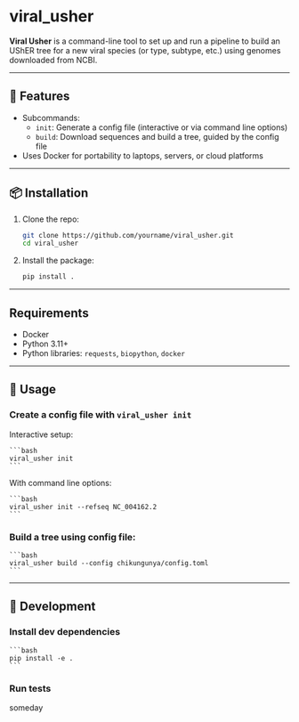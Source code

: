 # viral_usher

**Viral Usher** is a command-line tool to set up and run a pipeline to build an UShER tree for a new viral species (or type, subtype, etc.) using genomes downloaded from NCBI.

---

## 🔧 Features

- Subcommands:
  - `init`: Generate a config file (interactive or via command line options)
  - `build`: Download sequences and build a tree, guided by the config file
- Uses Docker for portability to laptops, servers, or cloud platforms

---

## 📦 Installation

1. Clone the repo:
   ```bash
   git clone https://github.com/yourname/viral_usher.git
   cd viral_usher
   ```
2. Install the package:
    ```bash
    pip install .

---

## Requirements
- Docker
- Python 3.11+
- Python libraries: `requests`, `biopython`, `docker`

---

## 🚀 Usage

### Create a config file with `viral_usher init`
Interactive setup:

    ```bash
    viral_usher init
    ```
With command line options:

    ```bash
    viral_usher init --refseq NC_004162.2
    ```

### Build a tree using config file:
    ```bash
    viral_usher build --config chikungunya/config.toml
    ```

---

## 🧪 Development

### Install dev dependencies

    ```bash
    pip install -e .
    ```

### Run tests
someday
